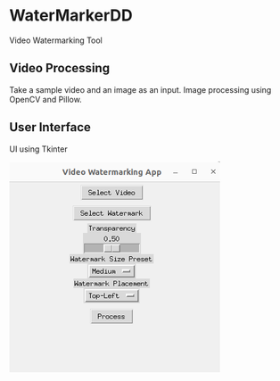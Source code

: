 # WaterMarkerDD
Video Watermarking Tool

## Video Processing
Take a sample video and an image as an input. Image processing using OpenCV and Pillow.

## User Interface
UI using Tkinter

![VideowatermarkerDD](videowatermarkerDD.png)

